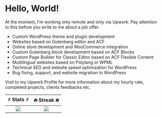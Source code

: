 # Hello, World!

At the moment, I'm working only remote and only via Upwork. Pay attention to this before you write to me about a job offer.

- Custom WordPress theme and plugin development
- Websites based on Gutenberg editor and ACF
- Online store development and WooCommerce integration
- Custom Gutenberg block development based on ACF Blocks
- Custom Page Builder for Classic Editor based on ACF Flexible Content
- Multilingual websites based on Polylang or WPML
- Technical SEO and website speed optimization for WordPress
- Bug fixing, support, and website migration to WordPress

Visit to my Upwork Profile for more information about my hourly rate, completed projects, clients feedbacks etc.

⚡ Stats ⚡                |  🔥 Streak 🔥
:-------------------------:|:-------------------------:
![](https://github-readme-stats.vercel.app/api?username=kamuz&show_icons=true&count_private=true&hide_border=true) |  ![](http://github-readme-streak-stats.herokuapp.com?user=kamuz&hide_border=true)
